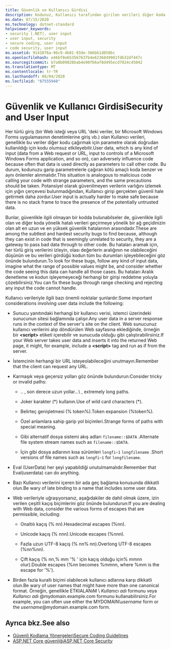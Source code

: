 ```yaml
---
title: Güvenlik ve Kullanıcı Girdisi
description: Kodunuz, Kullanıcı tarafından girilen verileri diğer koda parametre olarak geçirebilir ve bu da güvenliği etkileyebilir. Sorunlu girişi reddetmek için Aralık denetimi yapabilirsiniz.
ms.date: 07/15/2020
ms.technology: dotnet-standard
helpviewer_keywords:
- security [.NET], user input
- user input, security
- secure coding, user input
- code security, user input
ms.assetid: 9141076a-96c9-4b01-93de-366bb1d858bc
ms.openlocfilehash: e46bf8e653567637b4e6236849981fdb32df447c
ms.sourcegitcommit: b7a8b09828bab4e90f66af8d495ecd7024c45042
ms.translationtype: MT
ms.contentlocale: tr-TR
ms.lasthandoff: 08/04/2020
ms.locfileid: "87555948"
---
```

# <a name="security-and-user-input"></a><span data-ttu-id="41870-104">Güvenlik ve Kullanıcı Girdisi</span><span class="sxs-lookup"><span data-stu-id="41870-104">Security and User Input</span></span>

<span data-ttu-id="41870-105">Her türlü giriş (bir Web isteği veya URL 'deki veriler, bir Microsoft Windows Forms uygulamasının denetimlerine giriş vb.) olan Kullanıcı verileri, genellikle bu veriler diğer kodu çağırmak için parametre olarak doğrudan kullanıldığı için kodu olumsuz etkileyebilir.</span><span class="sxs-lookup"><span data-stu-id="41870-105">User data, which is any kind of input (data from a Web request or URL, input to controls of a Microsoft Windows Forms application, and so on), can adversely influence code because often that data is used directly as parameters to call other code.</span></span> <span data-ttu-id="41870-106">Bu durum, kodunuzu garip parametrelerle çağıran kötü amaçlı koda benzer ve aynı önlemler alınmalıdır.</span><span class="sxs-lookup"><span data-stu-id="41870-106">This situation is analogous to malicious code calling your code with strange parameters, and the same precautions should be taken.</span></span> <span data-ttu-id="41870-107">Potansiyel olarak güvenilmeyen verilerin varlığını izlemek için yığın çerçevesi bulunmadığından, Kullanıcı girişi gerçekten güvenli hale getirmek daha zordur.</span><span class="sxs-lookup"><span data-stu-id="41870-107">User input is actually harder to make safe because there is no stack frame to trace the presence of the potentially untrusted data.</span></span>

<span data-ttu-id="41870-108">Bunlar, güvenlikle ilgili olmayan bir kodda bulunabilseler de, güvenlikle ilgili olan ve diğer koda yönelik hatalı verileri geçirmeye yönelik bir ağ geçidinizin olan alt en uzun ve en yüksek güvenlik hatalarının arasındadır.</span><span class="sxs-lookup"><span data-stu-id="41870-108">These are among the subtlest and hardest security bugs to find because, although they can exist in code that is seemingly unrelated to security, they are a gateway to pass bad data through to other code.</span></span> <span data-ttu-id="41870-109">Bu hataları aramak için, her türlü giriş verilerini izleyin, olası değerlerin aralığının ne olabileceğini düşünün ve bu verileri gördüğü kodun tüm bu durumları işleyebileceğini göz önünde bulundurun.</span><span class="sxs-lookup"><span data-stu-id="41870-109">To look for these bugs, follow any kind of input data, imagine what the range of possible values might be, and consider whether the code seeing this data can handle all those cases.</span></span> <span data-ttu-id="41870-110">Bu hataları Aralık denetleme ve kodun işleyemeyeceği herhangi bir girişi reddetme yoluyla çözebilirsiniz.</span><span class="sxs-lookup"><span data-stu-id="41870-110">You can fix these bugs through range checking and rejecting any input the code cannot handle.</span></span>

<span data-ttu-id="41870-111">Kullanıcı verileriyle ilgili bazı önemli noktalar şunlardır:</span><span class="sxs-lookup"><span data-stu-id="41870-111">Some important considerations involving user data include the following:</span></span>

- <span data-ttu-id="41870-112">Sunucu yanıtındaki herhangi bir kullanıcı verisi, istemci üzerindeki sunucunun sitesi bağlamında çalışır.</span><span class="sxs-lookup"><span data-stu-id="41870-112">Any user data in a server response runs in the context of the server's site on the client.</span></span> <span data-ttu-id="41870-113">Web sunucunuz kullanıcı verilerini alıp döndürülen Web sayfasına eklediğinde, örneğin bir **\<script>** etiketi içerebilir ve sunucuda olduğu gibi çalıştırabilirsiniz.</span><span class="sxs-lookup"><span data-stu-id="41870-113">If your Web server takes user data and inserts it into the returned Web page, it might, for example, include a **\<script>** tag and run as if from the server.</span></span>

- <span data-ttu-id="41870-114">İstemcinin herhangi bir URL isteyeolabileceğini unutmayın.</span><span class="sxs-lookup"><span data-stu-id="41870-114">Remember that the client can request any URL.</span></span>

- <span data-ttu-id="41870-115">Karmaşık veya geçersiz yolları göz önünde bulundurun:</span><span class="sxs-lookup"><span data-stu-id="41870-115">Consider tricky or invalid paths:</span></span>

  - <span data-ttu-id="41870-116">.. \, son derece uzun yollar.</span><span class="sxs-lookup"><span data-stu-id="41870-116">..\ , extremely long paths.</span></span>

  - <span data-ttu-id="41870-117">Joker karakter (\*) kullanın.</span><span class="sxs-lookup"><span data-stu-id="41870-117">Use of wild card characters (\*).</span></span>

  - <span data-ttu-id="41870-118">Belirteç genişletmesi (% token%).</span><span class="sxs-lookup"><span data-stu-id="41870-118">Token expansion (%token%).</span></span>

  - <span data-ttu-id="41870-119">Özel anlamlara sahip garip yol biçimleri.</span><span class="sxs-lookup"><span data-stu-id="41870-119">Strange forms of paths with special meaning.</span></span>

  - <span data-ttu-id="41870-120">Gibi alternatif dosya sistemi akış adları `filename::$DATA` .</span><span class="sxs-lookup"><span data-stu-id="41870-120">Alternate file system stream names such as `filename::$DATA`.</span></span>

  - <span data-ttu-id="41870-121">İçin gibi dosya adlarının kısa sürümleri `longfi~1` `longfilename` .</span><span class="sxs-lookup"><span data-stu-id="41870-121">Short versions of file names such as `longfi~1` for `longfilename`.</span></span>

- <span data-ttu-id="41870-122">Eval (UserData) her şeyi yapabildiği unutulmamalıdır.</span><span class="sxs-lookup"><span data-stu-id="41870-122">Remember that Eval(userdata) can do anything.</span></span>

- <span data-ttu-id="41870-123">Bazı Kullanıcı verilerini içeren bir ada geç bağlama konusunda dikkatli olun.</span><span class="sxs-lookup"><span data-stu-id="41870-123">Be wary of late binding to a name that includes some user data.</span></span>

- <span data-ttu-id="41870-124">Web verileriyle uğraşıyorsanız, aşağıdakiler de dahil olmak üzere, izin verilen çeşitli kaçış biçimlerini göz önünde bulundurun:</span><span class="sxs-lookup"><span data-stu-id="41870-124">If you are dealing with Web data, consider the various forms of escapes that are permissible, including:</span></span>

  - <span data-ttu-id="41870-125">Onaltılı kaçış (% nn).</span><span class="sxs-lookup"><span data-stu-id="41870-125">Hexadecimal escapes (%nn).</span></span>

  - <span data-ttu-id="41870-126">Unicode kaçış (% nnn).</span><span class="sxs-lookup"><span data-stu-id="41870-126">Unicode escapes (%nnn).</span></span>

  - <span data-ttu-id="41870-127">Fazla uzun UTF-8 kaçış (% nn% nn).</span><span class="sxs-lookup"><span data-stu-id="41870-127">Overlong UTF-8 escapes (%nn%nn).</span></span>

  - <span data-ttu-id="41870-128">Çift kaçış (% nn,% mm '% ' için kaçış olduğu için% mmnn olur).</span><span class="sxs-lookup"><span data-stu-id="41870-128">Double escapes (%nn becomes %mmnn, where %mm is the escape for '%').</span></span>

- <span data-ttu-id="41870-129">Birden fazla kurallı biçimi olabilecek kullanıcı adlarına karşı dikkatli olun.</span><span class="sxs-lookup"><span data-stu-id="41870-129">Be wary of user names that might have more than one canonical format.</span></span> <span data-ttu-id="41870-130">Örneğin, genellikle ETKIALANıM \\ *Kullanıcı adı* formunu veya *Kullanıcı adı* @mydomain.example.com formunu kullanabilirsiniz.</span><span class="sxs-lookup"><span data-stu-id="41870-130">For example, you can often use either the MYDOMAIN\\*username* form or the *username*@mydomain.example.com form.</span></span>

## <a name="see-also"></a><span data-ttu-id="41870-131">Ayrıca bkz.</span><span class="sxs-lookup"><span data-stu-id="41870-131">See also</span></span>

- [<span data-ttu-id="41870-132">Güvenli Kodlama Yönergeleri</span><span class="sxs-lookup"><span data-stu-id="41870-132">Secure Coding Guidelines</span></span>](secure-coding-guidelines.md)
- [<span data-ttu-id="41870-133">ASP.NET Core güvenliği</span><span class="sxs-lookup"><span data-stu-id="41870-133">ASP.NET Core Security</span></span>](/aspnet/core/security/)
